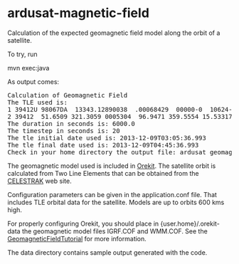 ardusat-magnetic-field
======================

Calculation of the expected geomagnetic field model along the orbit of a satellite.

To try, run 

mvn exec:java

As output comes:
<pre>
Calculation of Geomagnetic Field
The TLE used is:
1 39412U 98067DA  13343.12890038  .00068429  00000-0  10624-2 0   630
2 39412  51.6509 321.3059 0005304  96.9471 359.5554 15.53317866  3035
The duration in seconds is: 6000.0
The timestep in seconds is: 20
The tle initial date used is: 2013-12-09T03:05:36.993
The tle final date used is: 2013-12-09T04:45:36.993
Check in your home directory the output file: ardusat_geomagnetic_field.dat
</pre>


The geomagnetic model used is included in <a href="https://www.orekit.org/">Orekit</a>. 
The satellite orbit is calculated from 
Two Line Elements that can be obtained from the <a href="celestrak.com/NORAD/elements/">CELESTRAK</a>
web site.

Configuration parameters can be given in the application.conf file. That
includes TLE orbital data for the satellite. Models are up to orbits 600 kms high. 

For properly configuring Orekit, you should place in {user.home}/.orekit-data 
the geomagnetic model files IGRF.COF and WMM.COF. 
See  the <a href="https://www.orekit.org/forge/projects/orekit/wiki/GeomagneticFieldTutorial">GeomagneticFieldTutorial</a>
for more information.

The data directory contains sample output generated with the code.
 
